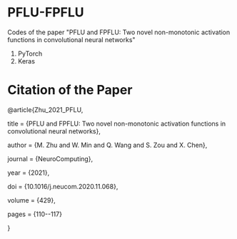# PFLU-FPFLU
Codes of the paper "PFLU and FPFLU: Two novel non-monotonic activation functions in convolutional neural networks"
1. PyTorch
2. Keras

# Citation of the Paper
@article{Zhu_2021_PFLU,

title = {PFLU and FPFLU: Two novel non-monotonic activation functions in convolutional neural networks},

author = {M. Zhu and W. Min and Q. Wang and S. Zou and X. Chen}, 

journal = {NeuroComputing},

year = {2021},

doi = {10.1016/j.neucom.2020.11.068},

volume = {429},

pages = {110--117}

}

